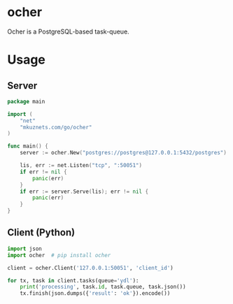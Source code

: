 # ocher

Ocher is a PostgreSQL-based task-queue.

# Usage

## Server

```go
package main

import (
	"net"
	"mkuznets.com/go/ocher"
)

func main() {
	server := ocher.New("postgres://postgres@127.0.0.1:5432/postgres")

	lis, err := net.Listen("tcp", ":50051")
	if err != nil {
		panic(err)
	}
	if err := server.Serve(lis); err != nil {
		panic(err)
	}
}
```

## Client (Python)

```python
import json
import ocher  # pip install ocher

client = ocher.Client('127.0.0.1:50051', 'client_id')

for tx, task in client.tasks(queue='ydl'):
    print('processing', task.id, task.queue, task.json())
    tx.finish(json.dumps({'result': 'ok'}).encode())
```
